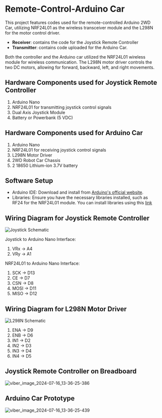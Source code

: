 # Remote-Control-Arduino Car

This project features codes used for the remote-controlled Arduino 2WD Car, utilizing NRF24L01 as the wireless transceiver module and the L298N for the motor control driver. 

- **Receiver**: contains the code for the Joystick Remote Controller
- **Transmitter**: contains code uploaded for the Arduino Car.

Both the controller and the Arduino car utilized the NRF24L01 wireless module for wireless communication. The L298N motor driver controls the two DC motors, allowing for forward, backward, left, and right movements. 

## Hardware Components used for Joystick Remote Controller
1. Arduino Nano
2. NRF24L01 for transmitting joystick control signals
3. Dual Axis Joystick Module
4. Battery or Powerbank (5 VDC)

## Hardware Components used for Arduino Car
1. Arduino Nano
2. NRF24L01 for receiving joystick control signals
3. L298N Motor Driver
4. 2WD Robot Car Chassis
5. 2 18650 Lithium-ion 3.7V battery

## Software Setup
- Arduino IDE: Download and install from [Arduino's official website](https://www.arduino.cc/en/software).
- Libraries: Ensure you have the necessary libraries installed, such as RF24 for the NRF24L01 module. You can install libraries using this [link](https://github.com/nRF24/RF24)

## Wiring Diagram for Joystick Remote Controller
![Joystick Schematic](https://github.com/user-attachments/assets/66091d25-dc25-4db1-84fe-d9929f72de23)

Joystick to Arduino Nano Interface:
1. VRx -> A4
2. VRy -> A1

NRF24L01 to Arduino Nano Interface:
1. SCK -> D13
2. CE -> D7
3. CSN -> D8
4. MOSI -> D11
5. MISO -> D12

## Wiring Diagram for L298N Motor Driver
![L298N Schematic](https://github.com/user-attachments/assets/43abd3d0-466a-4b76-b3ff-d04c952eee42)

1. ENA -> D9
2. ENB -> D6
3. IN1 -> D2
4. IN2 -> D3
5. IN3 -> D4
6. IN4 -> D5

## Joystick Remote Controller on Breadboard
![viber_image_2024-07-16_13-36-25-386](https://github.com/user-attachments/assets/0007425b-7f91-4de2-a9e7-56f8799bc230)

## Arduino Car Prototype
![viber_image_2024-07-16_13-36-25-439](https://github.com/user-attachments/assets/0cf4a7f4-6c04-4f82-a708-6524077ae677)
